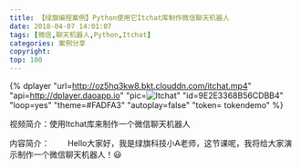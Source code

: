 ```yaml
---
title: 【绿旗编程案例】Python使用它Itchat库制作微信聊天机器人
date: 2018-04-07 14:01:07
tags: [微信,聊天机器人,Python,Itchat]
categories: 案例分享
copyright:
top: 100
---
```



{% dplayer "url=http://oz5hq3kw8.bkt.clouddn.com/itchat.mp4" "api=http://dplayer.daoapp.io" "pic=![Itchat](Itchat.png)" "id=9E2E3368B56CDBB4" "loop=yes" "theme=#FADFA3" "autoplay=false" "token=
tokendemo" %}

视频简介：使用Itchat库来制作一个微信聊天机器人

内容简介：
&#8195;&#8195;Hello大家好，我是绿旗科技小A老师，这节课呢，我将给大家演示制作一个微信聊天机器人！😃


